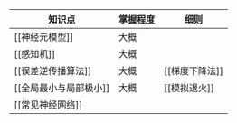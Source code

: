 
| 知识点           | 掌握程度 | 细则        |
| ------------- | ---- | --------- |
| [[神经元模型]]     | 大概   |           |
| [[感知机]]       | 大概   |           |
| [[误差逆传播算法]]   | 大概   | [[梯度下降法]] |
| [[全局最小与局部极小]] | 大概   | [[模拟退火]]  |
| [[常见神经网络]]    |      |           |
